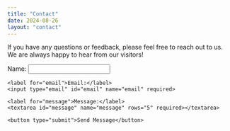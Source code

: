 ```yaml
---
title: "Contact"
date: 2024-08-26
layout: "contact"
---
```


If you have any questions or feedback, please feel free to reach out to us. We are always happy to hear from our visitors!

<form action="/send-message" method="post" class="contact-form">
    <label for="name">Name:</label>
    <input type="text" id="name" name="name" required>

    <label for="email">Email:</label>
    <input type="email" id="email" name="email" required>

    <label for="message">Message:</label>
    <textarea id="message" name="message" rows="5" required></textarea>

    <button type="submit">Send Message</button>
</form>

